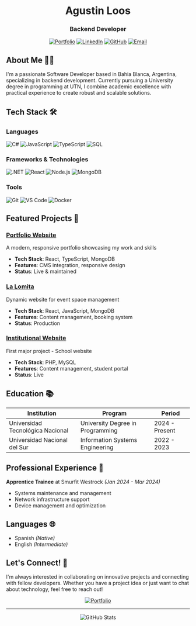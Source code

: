 <div align="center">
  
# Agustin Loos
### Backend Developer

[![Portfolio](https://img.shields.io/badge/Portfolio-20232A?style=for-the-badge&logo=react&logoColor=61DAFB)](https://agustinloos.dev)
[![LinkedIn](https://img.shields.io/badge/LinkedIn-0077B5?style=for-the-badge&logo=linkedin&logoColor=white)](https://www.linkedin.com/in/agustinloos/)
[![GitHub](https://img.shields.io/badge/GitHub-100000?style=for-the-badge&logo=github&logoColor=white)](https://github.com/agustinso0/)
[![Email](https://img.shields.io/badge/Email-D14836?style=for-the-badge&logo=gmail&logoColor=white)](mailto:loosagustin@gmail.com)

</div>

## About Me 👨‍💻

I'm a passionate Software Developer based in Bahia Blanca, Argentina, specializing in backend development. Currently pursuing a University degree in programming at UTN, I combine academic excellence with practical experience to create robust and scalable solutions.

## Tech Stack 🛠️

### Languages
![C#](https://img.shields.io/badge/C%23-512BD4?style=flat-square&logo=csharp&logoColor=white)
![JavaScript](https://img.shields.io/badge/JavaScript-F7DF1E?style=flat-square&logo=javascript&logoColor=black)
![TypeScript](https://img.shields.io/badge/TypeScript-3178C6?style=flat-square&logo=typescript&logoColor=white)
![SQL](https://img.shields.io/badge/SQL-4479A1?style=flat-square&logo=mysql&logoColor=white)

### Frameworks & Technologies
![.NET](https://img.shields.io/badge/.NET-512BD4?style=flat-square&logo=dotnet&logoColor=white)
![React](https://img.shields.io/badge/React-61DAFB?style=flat-square&logo=react&logoColor=black)
![Node.js](https://img.shields.io/badge/Node.js-339933?style=flat-square&logo=nodedotjs&logoColor=white)
![MongoDB](https://img.shields.io/badge/MongoDB-47A248?style=flat-square&logo=mongodb&logoColor=white)

### Tools
![Git](https://img.shields.io/badge/Git-F05032?style=flat-square&logo=git&logoColor=white)
![VS Code](https://img.shields.io/badge/VS_Code-007ACC?style=flat-square&logo=visualstudiocode&logoColor=white)
![Docker](https://img.shields.io/badge/Docker-2496ED?style=flat-square&logo=docker&logoColor=white)

## Featured Projects 🚀

### [Portfolio Website](https://agustinloos.dev)
A modern, responsive portfolio showcasing my work and skills
- **Tech Stack**: React, TypeScript, MongoDB
- **Features**: CMS integration, responsive design
- **Status**: Live & maintained

### [La Lomita](https://espaciolalomita.com)
Dynamic website for event space management
- **Tech Stack**: React, JavaScript, MongoDB
- **Features**: Content management, booking system
- **Status**: Production

### [Institutional Website](https://tecnica1suarez.edu.ar/)
First major project - School website
- **Tech Stack**: PHP, MySQL
- **Features**: Content management, student portal
- **Status**: Live

## Education 📚

| Institution | Program | Period |
|------------|----------|---------|
| Universidad Tecnológica Nacional | University Degree in Programming | 2024 - Present |
| Universidad Nacional del Sur | Information Systems Engineering | 2022 - 2023 |

## Professional Experience 💼

**Apprentice Trainee** at Smurfit Westrock *(Jan 2024 - Mar 2024)*
- Systems maintenance and management
- Network infrastructure support
- Device management and optimization

## Languages 🌐

- Spanish *(Native)*
- English *(Intermediate)* 

## Let's Connect! 🤝

I'm always interested in collaborating on innovative projects and connecting with fellow developers. Whether you have a project idea or just want to chat about technology, feel free to reach out!

<div align="center">

[![Portfolio](https://img.shields.io/badge/Check_out_my_portfolio-20232A?style=for-the-badge&logo=react&logoColor=61DAFB)](https://agustinloos.dev)

</div>

---

<div align="center">
  <img src="https://github-readme-stats.vercel.app/api?username=agustinso0&show_icons=true&theme=dark" alt="GitHub Stats" />
</div>
